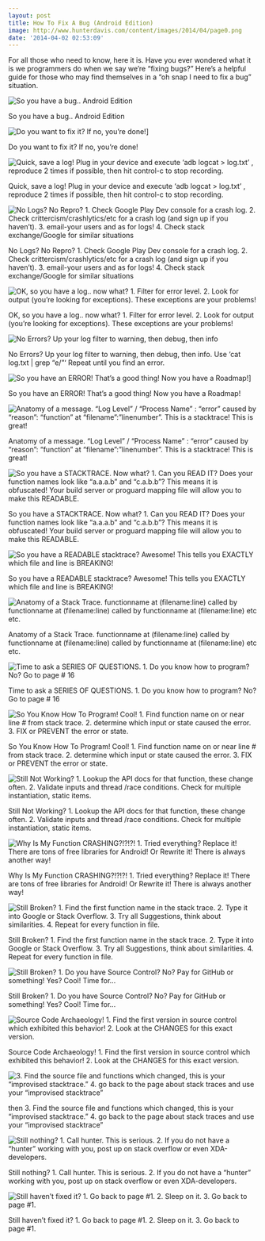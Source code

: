 ```yaml
---
layout: post
title: How To Fix A Bug (Android Edition)
image: http://www.hunterdavis.com/content/images/2014/04/page0.png
date: '2014-04-02 02:53:09'
---
```



For all those who need to know, here it is. Have you ever wondered what it is we programmers do when we say we’re “fixing bugs?” Here’s a helpful guide for those who may find themselves in a “oh snap I need to fix a bug” situation.


![ So you have a bug.. Android Edition](http://www.hunterdavis.com/content/images/2014/04/page0.png)

So you have a bug.. Android Edition

  
![Do you want to fix it? If no, you’re done!](http://www.hunterdavis.com/content/images/2014/04/page1.png)]

Do you want to fix it? If no, you’re done!   

![Quick, save a log! Plug in your device and execute ‘adb logcat > log.txt’ , reproduce 2 times if possible, then hit control-c to stop recording.](http://www.hunterdavis.com/content/images/2014/04/page2.png)

Quick, save a log! Plug in your device and execute ‘adb logcat > log.txt’ , reproduce 2 times if possible, then hit control-c to stop recording.   

![No Logs? No Repro? 1. Check Google Play Dev console for a crash log. 2. Check crittercism/crashlytics/etc for a crash log (and sign up if you haven’t). 3. email-your users and as for logs! 4. Check stack exchange/Google for similar situations  ](http://www.hunterdavis.com/content/images/2014/04/page3.png)

No Logs? No Repro? 1. Check Google Play Dev console for a crash log. 2. Check crittercism/crashlytics/etc for a crash log (and sign up if you haven’t). 3. email-your users and as for logs! 4. Check stack exchange/Google for similar situations   

![OK, so you have a log.. now what? 1. Filter for error level. 2. Look for output (you’re looking for exceptions). These exceptions are your problems!  ](http://www.hunterdavis.com/content/images/2014/04/page4.png)

OK, so you have a log.. now what? 1. Filter for error level. 2. Look for output (you’re looking for exceptions). These exceptions are your problems!   


![No Errors? Up your log filter to warning, then debug, then info](http://www.hunterdavis.com/content/images/2014/04/page5.png)

No Errors? Up your log filter to warning, then debug, then info. Use ‘cat log.txt | grep “e/”‘ Repeat until you find an error.   

![So you have an ERROR! That’s a good thing! Now you have a Roadmap!](http://www.hunterdavis.com/content/images/2014/04/page6.png)]

So you have an ERROR! That’s a good thing! Now you have a Roadmap!   

![Anatomy of a message. “Log Level” / “Process Name” : “error” caused by “reason”: “function” at “filename”:”linenumber”. This is a stacktrace! This is great!](http://www.hunterdavis.com/content/images/2014/04/page7.png)

Anatomy of a message. “Log Level” / “Process Name” : “error” caused by “reason”: “function” at “filename”:”linenumber”. This is a stacktrace! This is great!   

![So you have a STACKTRACE. Now what? 1. Can you READ IT? Does your function names look like “a.a.a.b” and “c.a.b.b”? This means it is obfuscated! Your build server or proguard mapping file will allow you to make this READABLE. ](http://www.hunterdavis.com/content/images/2014/04/page8.png)

So you have a STACKTRACE. Now what? 1. Can you READ IT? Does your function names look like “a.a.a.b” and “c.a.b.b”? This means it is obfuscated! Your build server or proguard mapping file will allow you to make this READABLE.   

![So you have a READABLE stacktrace? Awesome! This tells you EXACTLY which file and line is BREAKING!](http://www.hunterdavis.com/content/images/2014/04/page9.png)

So you have a READABLE stacktrace? Awesome! This tells you EXACTLY which file and line is BREAKING!   


![Anatomy of a Stack Trace. functionname at (filename:line) called by functionname at (filename:line) called by functionname at (filename:line) etc etc.](http://www.hunterdavis.com/content/images/2014/04/page10.png) 

Anatomy of a Stack Trace. functionname at (filename:line) called by functionname at (filename:line) called by functionname at (filename:line) etc etc.   

![Time to ask a SERIES OF QUESTIONS. 1. Do you know how to program? No? Go to page # 16](http://www.hunterdavis.com/content/images/2014/04/page11.png)

Time to ask a SERIES OF QUESTIONS. 1. Do you know how to program? No? Go to page # 16   

![So You Know How To Program! Cool! 1. Find function name on or near line # from stack trace. 2. determine which input or state caused the error. 3. FIX or PREVENT the error or state.](http://www.hunterdavis.com/content/images/2014/04/page12.png)

So You Know How To Program! Cool! 1. Find function name on or near line # from stack trace. 2. determine which input or state caused the error. 3. FIX or PREVENT the error or state.   

![Still Not Working? 1. Lookup the API docs for that function, these change often. 2. Validate inputs and thread /race conditions. Check for multiple instantiation, static items.](http://www.hunterdavis.com/content/images/2014/04/page13.png)

Still Not Working? 1. Lookup the API docs for that function, these change often. 2. Validate inputs and thread /race conditions. Check for multiple instantiation, static items.   

![Why Is My Function CRASHING?!?!?! 1. Tried everything? Replace it! There are tons of free libraries for Android! Or Rewrite it! There is always another way!](http://www.hunterdavis.com/content/images/2014/04/page21.png)

Why Is My Function CRASHING?!?!?! 1. Tried everything? Replace it! There are tons of free libraries for Android! Or Rewrite it! There is always another way!   

![Still Broken? 1. Find the first function name in the stack trace. 2. Type it into Google or Stack Overflow. 3. Try all Suggestions, think about similarities. 4. Repeat for every function in file.](http://www.hunterdavis.com/content/images/2014/04/page14.png)

Still Broken? 1. Find the first function name in the stack trace. 2. Type it into Google or Stack Overflow. 3. Try all Suggestions, think about similarities. 4. Repeat for every function in file.   

![Still Broken? 1. Do you have Source Control? No? Pay for GitHub or something! Yes? Cool! Time for…](http://www.hunterdavis.com/content/images/2014/04/page15.png)

Still Broken? 1. Do you have Source Control? No? Pay for GitHub or something! Yes? Cool! Time for…   

![Source Code Archaeology! 1. Find the first version in source control which exhibited this behavior! 2. Look at the CHANGES for this exact version.](http://www.hunterdavis.com/content/images/2014/04/page17.png)

Source Code Archaeology! 1. Find the first version in source control which exhibited this behavior! 2. Look at the CHANGES for this exact version.   

![3. Find the source file and functions which changed, this is your “improvised stacktrace.” 4. go back to the page about stack traces and use your “improvised stacktrace”](http://www.hunterdavis.com/content/images/2014/04/page18.png)

then 3. Find the source file and functions which changed, this is your “improvised stacktrace.” 4. go back to the page about stack traces and use your “improvised stacktrace”   

![Still nothing? 1. Call hunter. This is serious. 2. If you do not have a “hunter” working with you, post up on stack overflow or even XDA-developers.](http://www.hunterdavis.com/content/images/2014/04/page19.png)

Still nothing? 1. Call hunter. This is serious. 2. If you do not have a “hunter” working with you, post up on stack overflow or even XDA-developers.   

![Still haven’t fixed it? 1. Go back to page #1. 2. Sleep on it. 3. Go back to page #1.](http://www.hunterdavis.com/content/images/2014/04/page20.png)

Still haven’t fixed it? 1. Go back to page #1. 2. Sleep on it. 3. Go back to page #1.   

